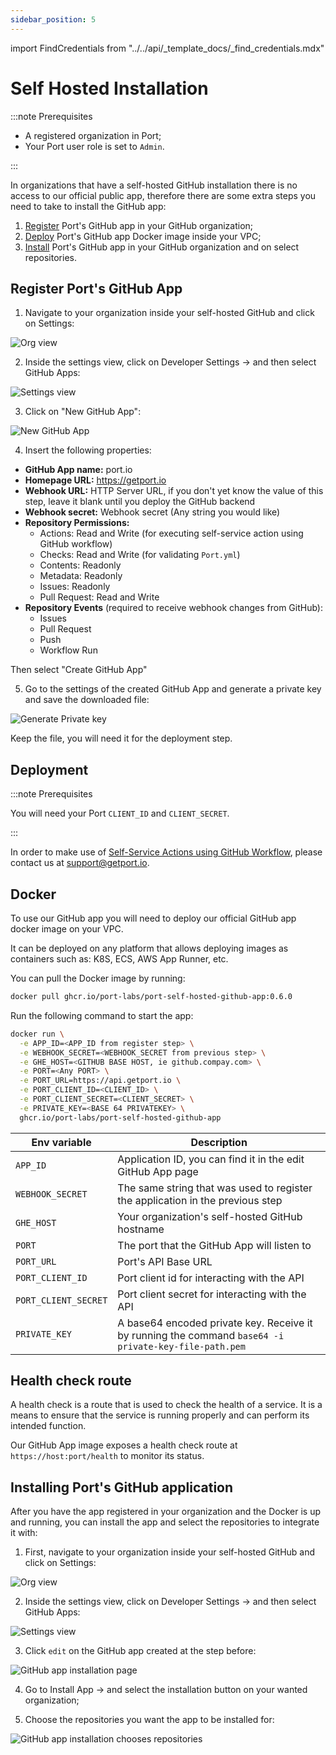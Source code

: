 ```yaml
---
sidebar_position: 5
---
```


import FindCredentials from "../../api/\_template_docs/\_find_credentials.mdx"

# Self Hosted Installation

:::note Prerequisites

- A registered organization in Port;
- Your Port user role is set to `Admin`.

:::

In organizations that have a self-hosted GitHub installation there is no access to our official public app, therefore there are some extra steps you need to take to install the GitHub app:

1. [Register](#register-ports-github-app) Port's GitHub app in your GitHub organization;
2. [Deploy](#deployment) Port's GitHub app Docker image inside your VPC;
3. [Install](#installing-ports-github-application) Port's GitHub app in your GitHub organization and on select repositories.

## Register Port's GitHub App

1. Navigate to your organization inside your self-hosted GitHub and click on Settings:

![Org view](../../../../../static/img/integrations/github-app/SelfHostedOrganizaionView.png)

2. Inside the settings view, click on Developer Settings -> and then select GitHub Apps:

![Settings view](../../../../../static/img/integrations/github-app/SelfHostedOrganizationSettings.png)

3. Click on "New GitHub App":

![New GitHub App](../../../../../static/img/integrations/github-app/SelfHostedNewGitHubApp.png)

4. Insert the following properties:

- **GitHub App name:** port.io
- **Homepage URL:** https://getport.io
- **Webhook URL:** HTTP Server URL, if you don't yet know the value of this step, leave it blank until you deploy the GitHub backend
- **Webhook secret:** Webhook secret (Any string you would like)
- **Repository Permissions:**
  - Actions: Read and Write (for executing self-service action using GitHub workflow)
  - Checks: Read and Write (for validating `Port.yml`)
  - Contents: Readonly
  - Metadata: Readonly
  - Issues: Readonly
  - Pull Request: Read and Write
- **Repository Events** (required to receive webhook changes from GitHub):
  - Issues
  - Pull Request
  - Push
  - Workflow Run

Then select "Create GitHub App"

5. Go to the settings of the created GitHub App and generate a private key and save the downloaded file:

![Generate Private key](../../../../../static/img/integrations/github-app/SelfHosetdGeneratePrivayKey.png)

Keep the file, you will need it for the deployment step.

## Deployment

:::note Prerequisites

You will need your Port `CLIENT_ID` and `CLIENT_SECRET`.

<FindCredentials/>

:::

In order to make use of [Self-Service Actions using GitHub Workflow](../../../../create-self-service-experiences/setup-backend/github-workflow/github-workflow.md), please contact us at support@getport.io.

## Docker

To use our GitHub app you will need to deploy our official GitHub app docker image on your VPC.

It can be deployed on any platform that allows deploying images as containers such as: K8S, ECS, AWS App Runner, etc.

You can pull the Docker image by running:

```bash showLineNumbers
docker pull ghcr.io/port-labs/port-self-hosted-github-app:0.6.0
```

Run the following command to start the app:

```bash showLineNumbers
docker run \
  -e APP_ID=<APP_ID from register step> \
  -e WEBHOOK_SECRET=<WEBHOOK_SECRET from previous step> \
  -e GHE_HOST=<GITHUB BASE HOST, ie github.compay.com> \
  -e PORT=<Any PORT> \
  -e PORT_URL=https://api.getport.io \
  -e PORT_CLIENT_ID=<CLIENT_ID> \
  -e PORT_CLIENT_SECRET=<CLIENT_SECRET> \
  -e PRIVATE_KEY=<BASE 64 PRIVATEKEY> \
  ghcr.io/port-labs/port-self-hosted-github-app
```

| Env variable         | Description                                                                                           |
| -------------------- | ----------------------------------------------------------------------------------------------------- |
| `APP_ID`             | Application ID, you can find it in the edit GitHub App page                                           |
| `WEBHOOK_SECRET`     | The same string that was used to register the application in the previous step                        |
| `GHE_HOST`           | Your organization's self-hosted GitHub hostname                                                       |
| `PORT`               | The port that the GitHub App will listen to                                                           |
| `PORT_URL`           | Port's API Base URL                                                                                   |
| `PORT_CLIENT_ID`     | Port client id for interacting with the API                                                           |
| `PORT_CLIENT_SECRET` | Port client secret for interacting with the API                                                       |
| `PRIVATE_KEY`        | A base64 encoded private key. Receive it by running the command `base64 -i private-key-file-path.pem` |

## Health check route

A health check is a route that is used to check the health of a service. It is a means to ensure that the service is running properly and can perform its intended function.

Our GitHub App image exposes a health check route at `https://host:port/health` to monitor its status.

## Installing Port's GitHub application

After you have the app registered in your organization and the Docker is up and running, you can install the app and select the repositories to integrate it with:

1. First, navigate to your organization inside your self-hosted GitHub and click on Settings:

![Org view](../../../../../static/img/integrations/github-app/SelfHostedOrganizaionView.png)

2. Inside the settings view, click on Developer Settings -> and then select GitHub Apps:

![Settings view](../../../../../static/img/integrations/github-app/SelfHostedOrganizationSettings.png)

3. Click `edit` on the GitHub app created at the step before:

![GitHub app installation page](../../../../../static/img/integrations/github-app/SelfHostedEditGitHubApp.png)

4. Go to Install App -> and select the installation button on your wanted organization;

5. Choose the repositories you want the app to be installed for:

![GitHub app installation chooses repositories](../../../../../static/img/integrations/github-app/SelfHostedInstallationRepoSelection.png)
